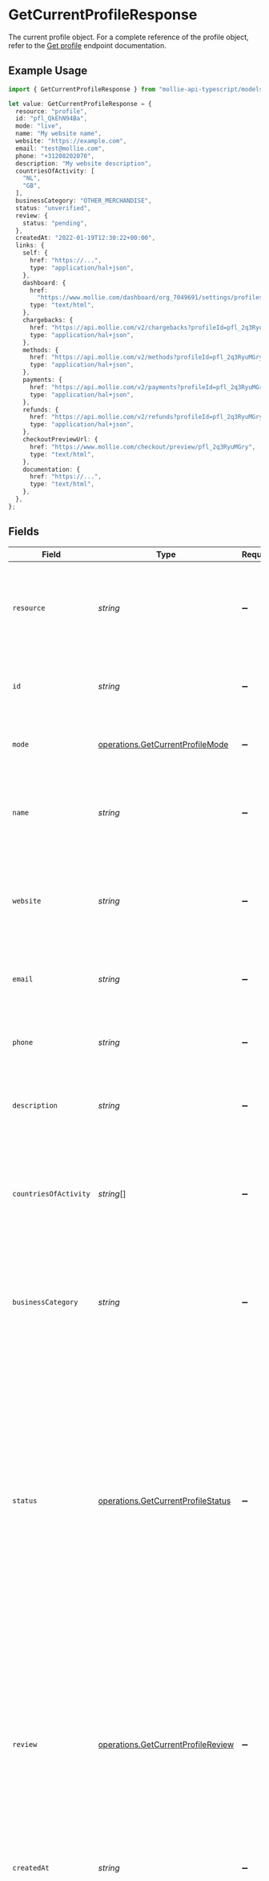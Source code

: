 # GetCurrentProfileResponse

The current profile object. For a complete reference of the profile object, refer to the
[Get profile](get-profile) endpoint documentation.

## Example Usage

```typescript
import { GetCurrentProfileResponse } from "mollie-api-typescript/models/operations";

let value: GetCurrentProfileResponse = {
  resource: "profile",
  id: "pfl_QkEhN94Ba",
  mode: "live",
  name: "My website name",
  website: "https://example.com",
  email: "test@mollie.com",
  phone: "+31208202070",
  description: "My website description",
  countriesOfActivity: [
    "NL",
    "GB",
  ],
  businessCategory: "OTHER_MERCHANDISE",
  status: "unverified",
  review: {
    status: "pending",
  },
  createdAt: "2022-01-19T12:30:22+00:00",
  links: {
    self: {
      href: "https://...",
      type: "application/hal+json",
    },
    dashboard: {
      href:
        "https://www.mollie.com/dashboard/org_7049691/settings/profiles/pfl_2q3RyuMGry",
      type: "text/html",
    },
    chargebacks: {
      href: "https://api.mollie.com/v2/chargebacks?profileId=pfl_2q3RyuMGry",
      type: "application/hal+json",
    },
    methods: {
      href: "https://api.mollie.com/v2/methods?profileId=pfl_2q3RyuMGry",
      type: "application/hal+json",
    },
    payments: {
      href: "https://api.mollie.com/v2/payments?profileId=pfl_2q3RyuMGry",
      type: "application/hal+json",
    },
    refunds: {
      href: "https://api.mollie.com/v2/refunds?profileId=pfl_2q3RyuMGry",
      type: "application/hal+json",
    },
    checkoutPreviewUrl: {
      href: "https://www.mollie.com/checkout/preview/pfl_2q3RyuMGry",
      type: "text/html",
    },
    documentation: {
      href: "https://...",
      type: "text/html",
    },
  },
};
```

## Fields

| Field                                                                                                                                                                                                                                                                                                                                                                                                                                                                                                                                                                                                                                                                                                                                                                                                                                                                | Type                                                                                                                                                                                                                                                                                                                                                                                                                                                                                                                                                                                                                                                                                                                                                                                                                                                                 | Required                                                                                                                                                                                                                                                                                                                                                                                                                                                                                                                                                                                                                                                                                                                                                                                                                                                             | Description                                                                                                                                                                                                                                                                                                                                                                                                                                                                                                                                                                                                                                                                                                                                                                                                                                                          | Example                                                                                                                                                                                                                                                                                                                                                                                                                                                                                                                                                                                                                                                                                                                                                                                                                                                              |
| -------------------------------------------------------------------------------------------------------------------------------------------------------------------------------------------------------------------------------------------------------------------------------------------------------------------------------------------------------------------------------------------------------------------------------------------------------------------------------------------------------------------------------------------------------------------------------------------------------------------------------------------------------------------------------------------------------------------------------------------------------------------------------------------------------------------------------------------------------------------- | -------------------------------------------------------------------------------------------------------------------------------------------------------------------------------------------------------------------------------------------------------------------------------------------------------------------------------------------------------------------------------------------------------------------------------------------------------------------------------------------------------------------------------------------------------------------------------------------------------------------------------------------------------------------------------------------------------------------------------------------------------------------------------------------------------------------------------------------------------------------- | -------------------------------------------------------------------------------------------------------------------------------------------------------------------------------------------------------------------------------------------------------------------------------------------------------------------------------------------------------------------------------------------------------------------------------------------------------------------------------------------------------------------------------------------------------------------------------------------------------------------------------------------------------------------------------------------------------------------------------------------------------------------------------------------------------------------------------------------------------------------- | -------------------------------------------------------------------------------------------------------------------------------------------------------------------------------------------------------------------------------------------------------------------------------------------------------------------------------------------------------------------------------------------------------------------------------------------------------------------------------------------------------------------------------------------------------------------------------------------------------------------------------------------------------------------------------------------------------------------------------------------------------------------------------------------------------------------------------------------------------------------- | -------------------------------------------------------------------------------------------------------------------------------------------------------------------------------------------------------------------------------------------------------------------------------------------------------------------------------------------------------------------------------------------------------------------------------------------------------------------------------------------------------------------------------------------------------------------------------------------------------------------------------------------------------------------------------------------------------------------------------------------------------------------------------------------------------------------------------------------------------------------- |
| `resource`                                                                                                                                                                                                                                                                                                                                                                                                                                                                                                                                                                                                                                                                                                                                                                                                                                                           | *string*                                                                                                                                                                                                                                                                                                                                                                                                                                                                                                                                                                                                                                                                                                                                                                                                                                                             | :heavy_minus_sign:                                                                                                                                                                                                                                                                                                                                                                                                                                                                                                                                                                                                                                                                                                                                                                                                                                                   | Indicates the response contains a profile object. Will always contain the string `profile` for this endpoint.                                                                                                                                                                                                                                                                                                                                                                                                                                                                                                                                                                                                                                                                                                                                                        | profile                                                                                                                                                                                                                                                                                                                                                                                                                                                                                                                                                                                                                                                                                                                                                                                                                                                              |
| `id`                                                                                                                                                                                                                                                                                                                                                                                                                                                                                                                                                                                                                                                                                                                                                                                                                                                                 | *string*                                                                                                                                                                                                                                                                                                                                                                                                                                                                                                                                                                                                                                                                                                                                                                                                                                                             | :heavy_minus_sign:                                                                                                                                                                                                                                                                                                                                                                                                                                                                                                                                                                                                                                                                                                                                                                                                                                                   | The identifier uniquely referring to this profile. Example: `pfl_v9hTwCvYqw`.                                                                                                                                                                                                                                                                                                                                                                                                                                                                                                                                                                                                                                                                                                                                                                                        | pfl_QkEhN94Ba                                                                                                                                                                                                                                                                                                                                                                                                                                                                                                                                                                                                                                                                                                                                                                                                                                                        |
| `mode`                                                                                                                                                                                                                                                                                                                                                                                                                                                                                                                                                                                                                                                                                                                                                                                                                                                               | [operations.GetCurrentProfileMode](../../models/operations/getcurrentprofilemode.md)                                                                                                                                                                                                                                                                                                                                                                                                                                                                                                                                                                                                                                                                                                                                                                                 | :heavy_minus_sign:                                                                                                                                                                                                                                                                                                                                                                                                                                                                                                                                                                                                                                                                                                                                                                                                                                                   | Whether this entity was created in live mode or in test mode.                                                                                                                                                                                                                                                                                                                                                                                                                                                                                                                                                                                                                                                                                                                                                                                                        | live                                                                                                                                                                                                                                                                                                                                                                                                                                                                                                                                                                                                                                                                                                                                                                                                                                                                 |
| `name`                                                                                                                                                                                                                                                                                                                                                                                                                                                                                                                                                                                                                                                                                                                                                                                                                                                               | *string*                                                                                                                                                                                                                                                                                                                                                                                                                                                                                                                                                                                                                                                                                                                                                                                                                                                             | :heavy_minus_sign:                                                                                                                                                                                                                                                                                                                                                                                                                                                                                                                                                                                                                                                                                                                                                                                                                                                   | The profile's name, this will usually reflect the trade name or brand name of the profile's website or<br/>application.                                                                                                                                                                                                                                                                                                                                                                                                                                                                                                                                                                                                                                                                                                                                              | My website name                                                                                                                                                                                                                                                                                                                                                                                                                                                                                                                                                                                                                                                                                                                                                                                                                                                      |
| `website`                                                                                                                                                                                                                                                                                                                                                                                                                                                                                                                                                                                                                                                                                                                                                                                                                                                            | *string*                                                                                                                                                                                                                                                                                                                                                                                                                                                                                                                                                                                                                                                                                                                                                                                                                                                             | :heavy_minus_sign:                                                                                                                                                                                                                                                                                                                                                                                                                                                                                                                                                                                                                                                                                                                                                                                                                                                   | The URL to the profile's website or application. Only `https` or `http` URLs are allowed. No `@` signs are<br/>allowed.                                                                                                                                                                                                                                                                                                                                                                                                                                                                                                                                                                                                                                                                                                                                              | https://example.com                                                                                                                                                                                                                                                                                                                                                                                                                                                                                                                                                                                                                                                                                                                                                                                                                                                  |
| `email`                                                                                                                                                                                                                                                                                                                                                                                                                                                                                                                                                                                                                                                                                                                                                                                                                                                              | *string*                                                                                                                                                                                                                                                                                                                                                                                                                                                                                                                                                                                                                                                                                                                                                                                                                                                             | :heavy_minus_sign:                                                                                                                                                                                                                                                                                                                                                                                                                                                                                                                                                                                                                                                                                                                                                                                                                                                   | The email address associated with the profile's trade name or brand.                                                                                                                                                                                                                                                                                                                                                                                                                                                                                                                                                                                                                                                                                                                                                                                                 | test@mollie.com                                                                                                                                                                                                                                                                                                                                                                                                                                                                                                                                                                                                                                                                                                                                                                                                                                                      |
| `phone`                                                                                                                                                                                                                                                                                                                                                                                                                                                                                                                                                                                                                                                                                                                                                                                                                                                              | *string*                                                                                                                                                                                                                                                                                                                                                                                                                                                                                                                                                                                                                                                                                                                                                                                                                                                             | :heavy_minus_sign:                                                                                                                                                                                                                                                                                                                                                                                                                                                                                                                                                                                                                                                                                                                                                                                                                                                   | The phone number associated with the profile's trade name or brand.                                                                                                                                                                                                                                                                                                                                                                                                                                                                                                                                                                                                                                                                                                                                                                                                  | +31208202070                                                                                                                                                                                                                                                                                                                                                                                                                                                                                                                                                                                                                                                                                                                                                                                                                                                         |
| `description`                                                                                                                                                                                                                                                                                                                                                                                                                                                                                                                                                                                                                                                                                                                                                                                                                                                        | *string*                                                                                                                                                                                                                                                                                                                                                                                                                                                                                                                                                                                                                                                                                                                                                                                                                                                             | :heavy_minus_sign:                                                                                                                                                                                                                                                                                                                                                                                                                                                                                                                                                                                                                                                                                                                                                                                                                                                   | The products or services offered by the profile's website or application.                                                                                                                                                                                                                                                                                                                                                                                                                                                                                                                                                                                                                                                                                                                                                                                            | My website description                                                                                                                                                                                                                                                                                                                                                                                                                                                                                                                                                                                                                                                                                                                                                                                                                                               |
| `countriesOfActivity`                                                                                                                                                                                                                                                                                                                                                                                                                                                                                                                                                                                                                                                                                                                                                                                                                                                | *string*[]                                                                                                                                                                                                                                                                                                                                                                                                                                                                                                                                                                                                                                                                                                                                                                                                                                                           | :heavy_minus_sign:                                                                                                                                                                                                                                                                                                                                                                                                                                                                                                                                                                                                                                                                                                                                                                                                                                                   | A list of countries where you expect that the majority of the profile's customers reside,<br/>in [ISO 3166-1 alpha-2](https://en.wikipedia.org/wiki/ISO_3166-1_alpha-2) format.                                                                                                                                                                                                                                                                                                                                                                                                                                                                                                                                                                                                                                                                                      | [<br/>"NL",<br/>"GB"<br/>]                                                                                                                                                                                                                                                                                                                                                                                                                                                                                                                                                                                                                                                                                                                                                                                                                                           |
| `businessCategory`                                                                                                                                                                                                                                                                                                                                                                                                                                                                                                                                                                                                                                                                                                                                                                                                                                                   | *string*                                                                                                                                                                                                                                                                                                                                                                                                                                                                                                                                                                                                                                                                                                                                                                                                                                                             | :heavy_minus_sign:                                                                                                                                                                                                                                                                                                                                                                                                                                                                                                                                                                                                                                                                                                                                                                                                                                                   | The industry associated with the profile's trade name or brand. Please refer to the<br/>[business category list](common-data-types#business-category) for all possible options.                                                                                                                                                                                                                                                                                                                                                                                                                                                                                                                                                                                                                                                                                      | OTHER_MERCHANDISE                                                                                                                                                                                                                                                                                                                                                                                                                                                                                                                                                                                                                                                                                                                                                                                                                                                    |
| `status`                                                                                                                                                                                                                                                                                                                                                                                                                                                                                                                                                                                                                                                                                                                                                                                                                                                             | [operations.GetCurrentProfileStatus](../../models/operations/getcurrentprofilestatus.md)                                                                                                                                                                                                                                                                                                                                                                                                                                                                                                                                                                                                                                                                                                                                                                             | :heavy_minus_sign:                                                                                                                                                                                                                                                                                                                                                                                                                                                                                                                                                                                                                                                                                                                                                                                                                                                   | The profile status determines whether the profile is able to receive live payments.<br/><br/>* `unverified`: The profile has not been verified yet and can only be used to create test payments.<br/>* `verified`: The profile has been verified and can be used to create live payments and test payments.<br/>* `blocked`: The profile is blocked and can no longer be used or changed.                                                                                                                                                                                                                                                                                                                                                                                                                                                                            | unverified                                                                                                                                                                                                                                                                                                                                                                                                                                                                                                                                                                                                                                                                                                                                                                                                                                                           |
| `review`                                                                                                                                                                                                                                                                                                                                                                                                                                                                                                                                                                                                                                                                                                                                                                                                                                                             | [operations.GetCurrentProfileReview](../../models/operations/getcurrentprofilereview.md)                                                                                                                                                                                                                                                                                                                                                                                                                                                                                                                                                                                                                                                                                                                                                                             | :heavy_minus_sign:                                                                                                                                                                                                                                                                                                                                                                                                                                                                                                                                                                                                                                                                                                                                                                                                                                                   | Present if changes have been made that have not yet been approved by Mollie. Changes to test profiles are approved<br/>automatically, unless a switch to a live profile has been requested. The review object will therefore usually be<br/>`null` in test mode.                                                                                                                                                                                                                                                                                                                                                                                                                                                                                                                                                                                                     | {<br/>"status": "pending"<br/>}                                                                                                                                                                                                                                                                                                                                                                                                                                                                                                                                                                                                                                                                                                                                                                                                                                      |
| `createdAt`                                                                                                                                                                                                                                                                                                                                                                                                                                                                                                                                                                                                                                                                                                                                                                                                                                                          | *string*                                                                                                                                                                                                                                                                                                                                                                                                                                                                                                                                                                                                                                                                                                                                                                                                                                                             | :heavy_minus_sign:                                                                                                                                                                                                                                                                                                                                                                                                                                                                                                                                                                                                                                                                                                                                                                                                                                                   | The entity's date and time of creation, in [ISO 8601](https://en.wikipedia.org/wiki/ISO_8601) format.                                                                                                                                                                                                                                                                                                                                                                                                                                                                                                                                                                                                                                                                                                                                                                | 2022-01-19T12:30:22+00:00                                                                                                                                                                                                                                                                                                                                                                                                                                                                                                                                                                                                                                                                                                                                                                                                                                            |
| `links`                                                                                                                                                                                                                                                                                                                                                                                                                                                                                                                                                                                                                                                                                                                                                                                                                                                              | [operations.GetCurrentProfileLinks](../../models/operations/getcurrentprofilelinks.md)                                                                                                                                                                                                                                                                                                                                                                                                                                                                                                                                                                                                                                                                                                                                                                               | :heavy_minus_sign:                                                                                                                                                                                                                                                                                                                                                                                                                                                                                                                                                                                                                                                                                                                                                                                                                                                   | An object with several relevant URLs. Every URL object will contain an `href` and a `type` field.                                                                                                                                                                                                                                                                                                                                                                                                                                                                                                                                                                                                                                                                                                                                                                    | {<br/>"self": {<br/>"href": "...",<br/>"type": "application/hal+json"<br/>},<br/>"dashboard": {<br/>"href": "https://www.mollie.com/dashboard/org_7049691/settings/profiles/pfl_2q3RyuMGry",<br/>"type": "text/html"<br/>},<br/>"chargebacks": {<br/>"href": "https://api.mollie.com/v2/chargebacks?profileId=pfl_2q3RyuMGry",<br/>"type": "application/hal+json"<br/>},<br/>"methods": {<br/>"href": "https://api.mollie.com/v2/methods?profileId=pfl_2q3RyuMGry",<br/>"type": "application/hal+json"<br/>},<br/>"payments": {<br/>"href": "https://api.mollie.com/v2/payments?profileId=pfl_2q3RyuMGry",<br/>"type": "application/hal+json"<br/>},<br/>"refunds": {<br/>"href": "https://api.mollie.com/v2/refunds?profileId=pfl_2q3RyuMGry",<br/>"type": "application/hal+json"<br/>},<br/>"checkoutPreviewUrl": {<br/>"href": "https://www.mollie.com/checkout/preview/pfl_2q3RyuMGry",<br/>"type": "text/html"<br/>},<br/>"documentation": {<br/>"href": "...",<br/>"type": "text/html"<br/>}<br/>} |